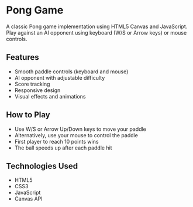 # Pong Game

A classic Pong game implementation using HTML5 Canvas and JavaScript. Play against an AI opponent using keyboard (W/S or Arrow keys) or mouse controls.

## Features
- Smooth paddle controls (keyboard and mouse)
- AI opponent with adjustable difficulty
- Score tracking
- Responsive design
- Visual effects and animations

## How to Play
- Use W/S or Arrow Up/Down keys to move your paddle
- Alternatively, use your mouse to control the paddle
- First player to reach 10 points wins
- The ball speeds up after each paddle hit

## Technologies Used
- HTML5
- CSS3
- JavaScript
- Canvas API
